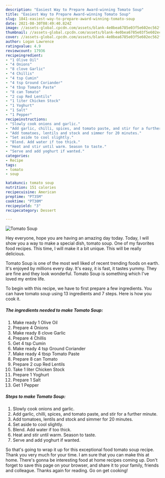 ```yaml
---
description: "Easiest Way to Prepare Award-winning Tomato Soup"
title: "Easiest Way to Prepare Award-winning Tomato Soup"
slug: 1841-easiest-way-to-prepare-award-winning-tomato-soup
date: 2021-08-30T08:49:40.824Z
image: //assets-global.cpcdn.com/assets/blank-4e0bea6785e03f5e602ec562f230caae08da540cada707380b4fe1bbebba43da.png
thumbnail: //assets-global.cpcdn.com/assets/blank-4e0bea6785e03f5e602ec562f230caae08da540cada707380b4fe1bbebba43da.png
cover: //assets-global.cpcdn.com/assets/blank-4e0bea6785e03f5e602ec562f230caae08da540cada707380b4fe1bbebba43da.png
author: Logan Lawrence
ratingvalue: 4.9
reviewcount: 17936
recipeingredient:
- "1 Olive Oil"
- "4 Onions"
- "8 clove Garlic"
- "4 Chillis"
- "4 tsp Cumin"
- "4 tsp Ground Coriander"
- "4 tbsp Tomato Paste"
- "8 can Tomato"
- "2 cup Red Lentils"
- "1 liter Chicken Stock"
- "1 Yoghurt"
- "1 Salt"
- "1 Pepper"
recipeinstructions:
- "Slowly cook onions and garlic."
- "Add garlic, chilli, spices, and tomato paste, and stir for a further minute."
- "Add tomatoes, lentils and stock and simmer for 20 minutes."
- "Set aside to cool slightly."
- "Blend. Add water if too thick."
- "Heat and stir until warm. Season to taste."
- "Serve and add yoghurt if wanted."
categories:
- Recipe
tags:
- tomato
- soup

katakunci: tomato soup 
nutrition: 151 calories
recipecuisine: American
preptime: "PT35M"
cooktime: "PT30M"
recipeyield: "3"
recipecategory: Dessert

---
```



![Tomato Soup](//assets-global.cpcdn.com/assets/blank-4e0bea6785e03f5e602ec562f230caae08da540cada707380b4fe1bbebba43da.png)

Hey everyone, hope you are having an amazing day today. Today, I will show you a way to make a special dish, tomato soup. One of my favorites food recipes. This time, I will make it a bit unique. This will be really delicious.

Tomato Soup is one of the most well liked of recent trending foods on earth. It's enjoyed by millions every day. It's easy, it is fast, it tastes yummy. They are fine and they look wonderful. Tomato Soup is something which I've loved my entire life.




To begin with this recipe, we have to first prepare a few ingredients. You can have tomato soup using 13 ingredients and 7 steps. Here is how you cook it.

<!--inarticleads1-->

##### The ingredients needed to make Tomato Soup:

1. Make ready 1 Olive Oil
1. Prepare 4 Onions
1. Make ready 8 clove Garlic
1. Prepare 4 Chillis
1. Get 4 tsp Cumin
1. Make ready 4 tsp Ground Coriander
1. Make ready 4 tbsp Tomato Paste
1. Prepare 8 can Tomato
1. Prepare 2 cup Red Lentils
1. Take 1 liter Chicken Stock
1. Prepare 1 Yoghurt
1. Prepare 1 Salt
1. Get 1 Pepper




<!--inarticleads2-->

##### Steps to make Tomato Soup:

1. Slowly cook onions and garlic.
1. Add garlic, chilli, spices, and tomato paste, and stir for a further minute.
1. Add tomatoes, lentils and stock and simmer for 20 minutes.
1. Set aside to cool slightly.
1. Blend. Add water if too thick.
1. Heat and stir until warm. Season to taste.
1. Serve and add yoghurt if wanted.




So that's going to wrap it up for this exceptional food tomato soup recipe. Thank you very much for your time. I am sure that you can make this at home. There's gonna be interesting food at home recipes coming up. Don't forget to save this page on your browser, and share it to your family, friends and colleague. Thanks again for reading. Go on get cooking!
